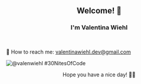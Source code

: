 ### 

<h2 align="center"> Welcome! 💛 </h2>

<h3 align="center"> I'm Valentina Wiehl </h3> </br>


📩 How to reach me: valentinawiehl.dev@gmail.com

<centes> ![@valenwiehl #30NitesOfCode](https://www.codedex.io/api/petStatus?user=valenwiehl) </center>

<p align="center"> Hope you have a nice day! 🧚‍♀️ </p>


